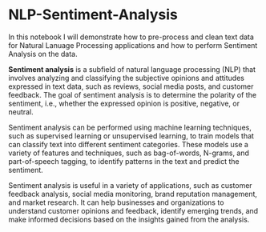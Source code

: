 # NLP-Sentiment-Analysis

In this notebook I will demonstrate how to pre-process and clean text data for Natural Lanuage Processing applications and how to perform Sentiment Analysis on the data.

**Sentiment analysis** is a subfield of natural language processing (NLP) that involves analyzing and classifying the subjective opinions and attitudes expressed in text data, such as reviews, social media posts, and customer feedback. The goal of sentiment analysis is to determine the polarity of the sentiment, i.e., whether the expressed opinion is positive, negative, or neutral.

Sentiment analysis can be performed using machine learning techniques, such as supervised learning or unsupervised learning, to train models that can classify text into different sentiment categories. These models use a variety of features and techniques, such as bag-of-words, N-grams, and part-of-speech tagging, to identify patterns in the text and predict the sentiment.

Sentiment analysis is useful in a variety of applications, such as customer feedback analysis, social media monitoring, brand reputation management, and market research. It can help businesses and organizations to understand customer opinions and feedback, identify emerging trends, and make informed decisions based on the insights gained from the analysis.
